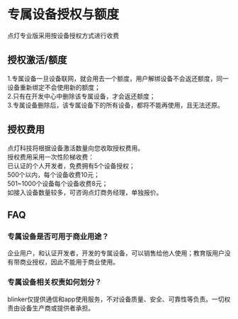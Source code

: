 # 专属设备授权与额度  
点灯专业版采用按设备授权方式进行收费  

## 授权激活/额度  
1.专属设备一旦设备联网，就会用去一个额度，用户解绑设备不会返还额度，同一设备重新绑定不会使用新的额度；  
2.只有在开发中心中删除该专属设备，才会返还额度；  
3.专属设备删除后，该专属设备下的所有设备，都将不能再使用，且无法还原。  

## 授权费用  
点灯科技将根据设备激活数量向您收取授权费用。  
授权费用采用一次性阶梯收费：  
已认证的个人开发者，免费拥有5个设备授权；  
500个以内，每个设备收费10元；  
501~1000个设备每个设备收费8元；  
如接入设备数量较多，可咨询点灯商务经理，单独报价。  
 

## FAQ  
### 专属设备是否可用于商业用途？
企业用户，和认证开发者，开发的专属设备，可以销售给他人使用；教育版用户没有带商业授权，因此不能用于商业使用。
### 专属设备相关权责如何划分？
blinker仅提供通信和app使用服务，不对设备质量、安全、可靠性等负责。一切权责由设备生产商或提供者承担。  